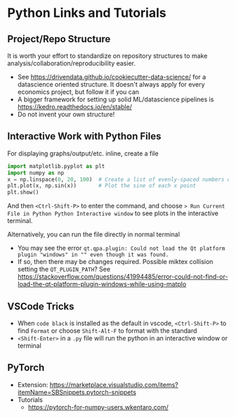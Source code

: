 # Python Links and Tutorials

## Project/Repo Structure
It is worth your effort to standardize on repository structures to make analysis/collaboration/reproducibility easier.
- See https://drivendata.github.io/cookiecutter-data-science/  for a datascience oriented structure.  It doesn't always apply for every economics project, but follow it if you can
- A bigger framework for setting up solid ML/datascience pipelines is https://kedro.readthedocs.io/en/stable/ 
- Do not invent your own structure! 

## Interactive Work with Python Files
For displaying graphs/output/etc. inline, create a file
```python
import matplotlib.pyplot as plt
import numpy as np
x = np.linspace(0, 20, 100)  # Create a list of evenly-spaced numbers over the range
plt.plot(x, np.sin(x))       # Plot the sine of each x point
plt.show()     
```
And then `<Ctrl-Shift-P>` to enter the command, and choose `> Run Current File in Python Python Interactive window`  to see plots in the interactive terminal.

Alternatively, you can run the file directly in normal terminal
 - You may see the error `qt.qpa.plugin: Could not load the Qt platform plugin "windows" in "" even though it was found.`
 - If so, then there may be changes required.  Possible miktex collision setting the `QT_PLUGIN_PATH`? See https://stackoverflow.com/questions/41994485/error-could-not-find-or-load-the-qt-platform-plugin-windows-while-using-matplo  



## VSCode Tricks

- When  `code black` is installed as the default in vscode, `<Ctrl-Shift-P>` to find `Format` or choose `Shift-Alt-F` to format with the standard 
- `<Shift-Enter>` in a `.py` file will run the python in an interactive window or terminal

## PyTorch
- Extension: https://marketplace.visualstudio.com/items?itemName=SBSnippets.pytorch-snippets
- Tutorials
  - https://pytorch-for-numpy-users.wkentaro.com/